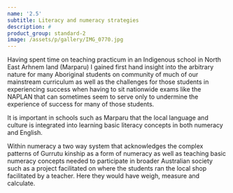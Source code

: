 ```yaml
---
name: '2.5'
subtitle: Literacy and numeracy strategies
description: #
product_group: standard-2
image: /assets/p/gallery/IMG_0770.jpg
---
```

Having spent time on teaching practicum in an Indigenous school in North East Arhnem land (Marparu) I gained first hand insight into the arbitrary nature for many Aboriginal students on community of much of our mainstream curriculum as well as the challenges for those students in experiencing success when having to sit nationwide exams like the NAPLAN that can sometimes seem to serve only to undermine the experience of success for many of those students.

It is important in schools such as Marparu that the local language and culture is integrated into learning basic literacy concepts in both numeracy and English.

Within numeracy a two way system that acknowledges the complex patterns of Gurrutu kinship as a form of numeracy as well as teaching basic numeracy concepts needed to participate in broader Australian society such as a project facilitated on where the students ran the local shop facilitated by a teacher. Here they would have weigh, measure and calculate.
